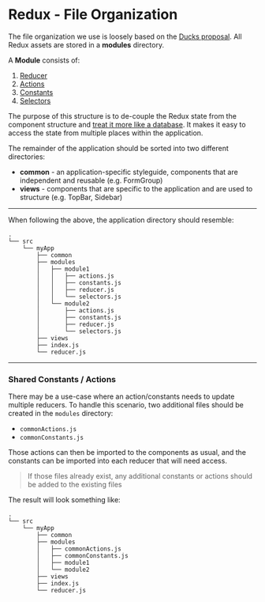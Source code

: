 # Redux - File Organization

The file organization we use is loosely based on the [Ducks proposal](https://github.com/erikras/ducks-modular-redux). All Redux assets are stored in a **modules** directory.

A **Module** consists of:

1.  [Reducer](reducers.md)
1.  [Actions](actions.md)
1.  [Constants](constants.md)
1.  [Selectors](selectors.md)

The purpose of this structure is to de-couple the Redux state from the component structure and [treat it more like a database](https://hackernoon.com/shape-your-redux-store-like-your-database-98faa4754fd5). It makes it easy to access the state from multiple places within the application.

The remainder of the application should be sorted into two different directories:

- **common** - an application-specific styleguide, components that are independent and reusable (e.g. FormGroup)
- **views** - components that are specific to the application and are used to structure (e.g. TopBar, Sidebar)

---

When following the above, the application directory should resemble:

```
.
└── src
    └── myApp
        ├── common
        ├── modules
        │   ├── module1
        │   │   ├── actions.js
        │   │   ├── constants.js
        │   │   ├── reducer.js
        │   │   └── selectors.js
        │   └── module2
        │       ├── actions.js
        │       ├── constants.js
        │       ├── reducer.js
        │       └── selectors.js
        ├── views
        ├── index.js
        └── reducer.js
```

---

### Shared Constants / Actions

There may be a use-case where an action/constants needs to update multiple reducers. To handle this scenario, two additional files should be created in the `modules` directory:

- `commonActions.js`
- `commonConstants.js`

Those actions can then be imported to the components as usual, and the constants can be imported into each reducer that will need access.

> If those files already exist, any additional constants or actions should be added to the existing files

The result will look something like:

```
.
└── src
    └── myApp
        ├── common
        ├── modules
        │   ├── commonActions.js
        │   ├── commonConstants.js
        │   ├── module1
        │   └── module2
        ├── views
        ├── index.js
        └── reducer.js
```
